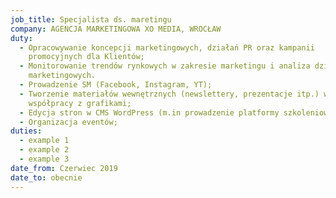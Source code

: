 ```yaml
---
job_title: Specjalista ds. maretingu
company: AGENCJA MARKETINGOWA XO MEDIA, WROCŁAW
duty:
  - Opracowywanie koncepcji marketingowych, działań PR oraz kampanii
    promocyjnych dla Klientów;
  - Monitorowanie trendów rynkowych w zakresie marketingu i analiza działań
    marketingowych.
  - Prowadzenie SM (Facebook, Instagram, YT);
  - Tworzenie materiałów wewnętrznych (newslettery, prezentacje itp.) we
    współpracy z grafikami;
  - Edycja stron w CMS WordPress (m.in prowadzenie platformy szkoleniowej)
  - Organizacja eventów;
duties:
  - example 1
  - example 2
  - example 3
date_from: Czerwiec 2019
date_to: obecnie
---
```

